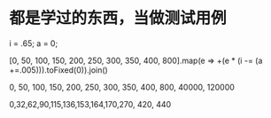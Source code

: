 # 都是学过的东西，当做测试用例

i = .65;
a = 0;

[0, 50, 100, 150, 200, 250, 300, 350, 400, 800].map(e => +(e * (i -= (a +=.005))).toFixed(0)).join()

0, 50, 100, 150, 200, 250, 300, 350, 400, 800, 40000, 120000

0,32,62,90,115,136,153,164,170,270, 420, 440
